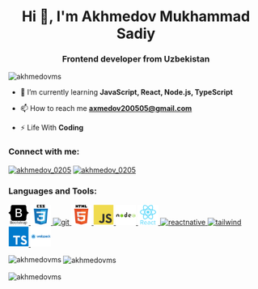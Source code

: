 <h1 align="center">Hi 👋, I'm Akhmedov Mukhammad Sadiy</h1>
<h3 align="center">Frontend developer from Uzbekistan</h3>


<p align="left"> <img src="https://komarev.com/ghpvc/?username=akhmedovms&label=Profile%20views&color=0e75b6&style=flat" alt="akhmedovms" /> </p>

- 🌱 I’m currently learning **JavaScript, React, Node.js, TypeScript**
- 📫 How to reach me **axmedov200505@gmail.com**

- ⚡ Life With **Coding**

<h3 align="left">Connect with me:</h3>
<p align="left">
<a href="https://instagram.com/akhmedov_0205" target="blank"><img align="center" src="https://raw.githubusercontent.com/rahuldkjain/github-profile-readme-generator/master/src/images/icons/Social/instagram.svg" alt="akhmedov_0205" height="30" width="40" /></a>
  <a href="https://t.me/Ahmedov95005" target="blank"><img align="center" src="https://download.logo.wine/logo/Telegram_(software)/Telegram_(software)-Logo.wine.png" alt="akhmedov_0205" height="50" width=""50/></a>
</p>

<h3 align="left">Languages and Tools:</h3>
<p align="left"> <a href="https://getbootstrap.com" target="_blank" rel="noreferrer"> <img src="https://raw.githubusercontent.com/devicons/devicon/master/icons/bootstrap/bootstrap-plain-wordmark.svg" alt="bootstrap" width="40" height="40"/> </a> <a href="https://www.w3schools.com/css/" target="_blank" rel="noreferrer"> <img src="https://raw.githubusercontent.com/devicons/devicon/master/icons/css3/css3-original-wordmark.svg" alt="css3" width="40" height="40"/> </a> <a href="https://git-scm.com/" target="_blank" rel="noreferrer"> <img src="https://www.vectorlogo.zone/logos/git-scm/git-scm-icon.svg" alt="git" width="40" height="40"/> </a> <a href="https://www.w3.org/html/" target="_blank" rel="noreferrer"> <img src="https://raw.githubusercontent.com/devicons/devicon/master/icons/html5/html5-original-wordmark.svg" alt="html5" width="40" height="40"/> </a> <a href="https://developer.mozilla.org/en-US/docs/Web/JavaScript" target="_blank" rel="noreferrer"> <img src="https://raw.githubusercontent.com/devicons/devicon/master/icons/javascript/javascript-original.svg" alt="javascript" width="40" height="40"/> </a> <a href="https://nodejs.org" target="_blank" rel="noreferrer"> <img src="https://raw.githubusercontent.com/devicons/devicon/master/icons/nodejs/nodejs-original-wordmark.svg" alt="nodejs" width="40" height="40"/> </a> <a href="https://reactjs.org/" target="_blank" rel="noreferrer"> <img src="https://raw.githubusercontent.com/devicons/devicon/master/icons/react/react-original-wordmark.svg" alt="react" width="40" height="40"/> </a> <a href="https://reactnative.dev/" target="_blank" rel="noreferrer"> <img src="https://reactnative.dev/img/header_logo.svg" alt="reactnative" width="40" height="40"/> </a> <a href="https://tailwindcss.com/" target="_blank" rel="noreferrer"> <img src="https://www.vectorlogo.zone/logos/tailwindcss/tailwindcss-icon.svg" alt="tailwind" width="40" height="40"/> </a> <a href="https://www.typescriptlang.org/" target="_blank" rel="noreferrer"> <img src="https://raw.githubusercontent.com/devicons/devicon/master/icons/typescript/typescript-original.svg" alt="typescript" width="40" height="40"/> </a> <a href="https://webpack.js.org" target="_blank" rel="noreferrer"> <img src="https://raw.githubusercontent.com/devicons/devicon/d00d0969292a6569d45b06d3f350f463a0107b0d/icons/webpack/webpack-original-wordmark.svg" alt="webpack" width="40" height="40"/> </a> </p>

<p><img align="left" src="https://github-readme-stats.vercel.app/api/top-langs?username=akhmedovms&show_icons=true&locale=en&layout=compact" alt="akhmedovms" /></p>

<p>&nbsp;<img align="center" src="https://github-readme-stats.vercel.app/api?username=akhmedovms&show_icons=true&locale=en" alt="akhmedovms" /></p>

<p><img align="center" src="https://github-readme-streak-stats.herokuapp.com/?user=akhmedovms&" alt="akhmedovms" /></p>

